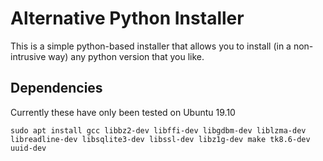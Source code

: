 # Alternative Python Installer
This is a simple python-based installer that allows you to install (in a non-intrusive way) any python version that you like.
## Dependencies
Currently these have only been tested on Ubuntu 19.10
```
sudo apt install gcc libbz2-dev libffi-dev libgdbm-dev liblzma-dev libreadline-dev libsqlite3-dev libssl-dev libz1g-dev make tk8.6-dev uuid-dev
```